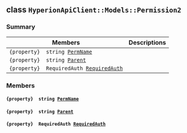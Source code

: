 ## class `HyperionApiClient::Models::Permission2` 

### Summary

 Members                        | Descriptions                                
--------------------------------|---------------------------------------------
`{property}  string `[`PermName`](#class_hyperion_api_client_1_1_models_1_1_permission2_1adf0b6ef6d6397b969eae4f511b507733) | 
`{property}  string `[`Parent`](#class_hyperion_api_client_1_1_models_1_1_permission2_1a08af004a8b78a8e9eab64e7f1fda042c) | 
`{property}  RequiredAuth `[`RequiredAuth`](#class_hyperion_api_client_1_1_models_1_1_permission2_1acda234fb593b93979278539cf31aa2a7) | 

### Members

#### `{property}  string `[`PermName`](#class_hyperion_api_client_1_1_models_1_1_permission2_1adf0b6ef6d6397b969eae4f511b507733) 

#### `{property}  string `[`Parent`](#class_hyperion_api_client_1_1_models_1_1_permission2_1a08af004a8b78a8e9eab64e7f1fda042c) 

#### `{property}  RequiredAuth `[`RequiredAuth`](#class_hyperion_api_client_1_1_models_1_1_permission2_1acda234fb593b93979278539cf31aa2a7) 

